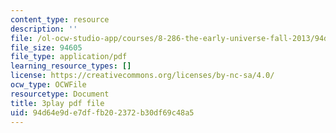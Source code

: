 ```yaml
---
content_type: resource
description: ''
file: /ol-ocw-studio-app/courses/8-286-the-early-universe-fall-2013/94d64e9de7dffb202372b30df69c48a5_ARuzDX55Xnk.pdf
file_size: 94605
file_type: application/pdf
learning_resource_types: []
license: https://creativecommons.org/licenses/by-nc-sa/4.0/
ocw_type: OCWFile
resourcetype: Document
title: 3play pdf file
uid: 94d64e9d-e7df-fb20-2372-b30df69c48a5
---
```

